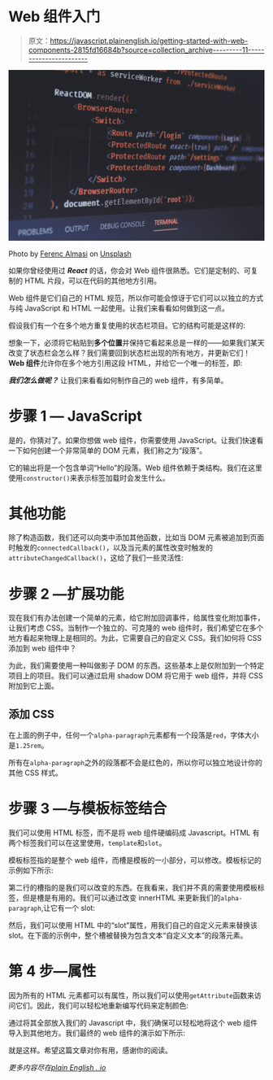 # Web 组件入门

> 原文：<https://javascript.plainenglish.io/getting-started-with-web-components-2815fd16684b?source=collection_archive---------11----------------------->

![](img/fbeb9591fc1529967786ca4d96c9fea8.png)

Photo by [Ferenc Almasi](https://unsplash.com/@flowforfrank?utm_source=medium&utm_medium=referral) on [Unsplash](https://unsplash.com?utm_source=medium&utm_medium=referral)

如果你曾经使用过 ***React*** 的话，你会对 Web 组件很熟悉。它们是定制的、可复制的 HTML 片段，可以在代码的其他地方引用。

Web 组件是它们自己的 HTML 规范，所以你可能会惊讶于它们可以以独立的方式与纯 JavaScript 和 HTML 一起使用。让我们来看看如何做到这一点。

假设我们有一个在多个地方重复使用的状态栏项目。它的结构可能是这样的:

想象一下，必须将它粘贴到**多个位置**并保持它看起来总是一样的——如果我们某天改变了状态栏会怎么样？我们需要回到状态栏出现的所有地方，并更新它们！ **Web 组件**允许你在多个地方引用这段 HTML，并给它一个唯一的标签，即:

***我们怎么做呢？*** 让我们来看看如何制作自己的 web 组件，有多简单。

# 步骤 1 — JavaScript

是的，你猜对了。如果你想做 web 组件，你需要使用 JavaScript。让我们快速看一下如何创建一个非常简单的 DOM 元素，我们称之为“段落”。

它的输出将是一个包含单词“Hello”的段落。Web 组件依赖于类结构。我们在这里使用`constructor()`来表示标签加载时会发生什么。

# 其他功能

除了构造函数，我们还可以向类中添加其他函数，比如当 DOM 元素被追加到页面时触发的`connectedCallback()`，以及当元素的属性改变时触发的`attributeChangedCallback()`，这给了我们一些灵活性:

# 步骤 2 —扩展功能

现在我们有办法创建一个简单的元素，给它附加回调事件，给属性变化附加事件，让我们考虑 CSS。当制作一个独立的、可克隆的 web 组件时，我们希望它在多个地方看起来物理上是相同的。为此，它需要自己的自定义 CSS。我们如何将 CSS 添加到 web 组件中？

为此，我们需要使用一种叫做影子 DOM 的东西。这些基本上是仅附加到一个特定项目上的项目。我们可以通过启用 shadow DOM 将它用于 web 组件，并将 CSS 附加到它上面。

## 添加 CSS

在上面的例子中，任何一个`alpha-paragraph`元素都有一个段落是`red`，字体大小是`1.25rem`。

所有在`alpha-paragraph`之外的段落都不会是红色的，所以你可以独立地设计你的其他 CSS 样式。

# 步骤 3 —与模板标签结合

我们可以使用 HTML 标签，而不是将 web 组件硬编码成 Javascript。HTML 有两个标签我们可以在这里使用，`template`和`slot`。

模板标签指的是整个 web 组件，而槽是模板的一小部分，可以修改。模板标记的示例如下所示:

第二行的槽指的是我们可以改变的东西。在我看来，我们并不真的需要使用模板标签，但是槽是有用的。我们可以通过改变 innerHTML 来更新我们的`alpha-paragraph`,让它有一个 slot:

然后，我们可以使用 HTML 中的“slot”属性，用我们自己的自定义元素来替换该 slot。在下面的示例中，整个槽被替换为包含文本“自定义文本”的段落元素。

# 第 4 步—属性

因为所有的 HTML 元素都可以有属性，所以我们可以使用`getAttribute`函数来访问它们。因此，我们可以轻松地重新编写代码来定制颜色:

通过将其全部放入我们的 Javascript 中，我们确保可以轻松地将这个 web 组件导入到其他地方。我们最终的 web 组件的演示如下所示:

就是这样。希望这篇文章对你有用，感谢你的阅读。

*更多内容尽在*[*plain English . io*](http://plainenglish.io/)